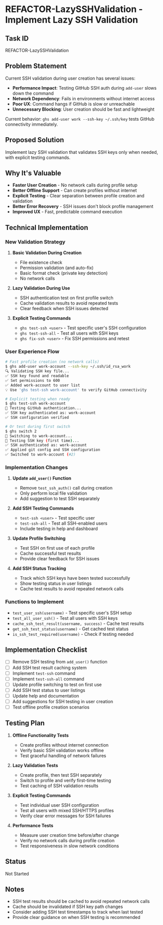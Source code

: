 # REFACTOR-LazySSHValidation - Implement Lazy SSH Validation

## Task ID

REFACTOR-LazySSHValidation

## Problem Statement

Current SSH validation during user creation has several issues:
- **Performance Impact**: Testing GitHub SSH auth during `add-user` slows down the command
- **Network Dependency**: Fails in environments without internet access
- **Poor UX**: Command hangs if GitHub is slow or unreachable
- **Unnecessary Blocking**: User creation should be fast and lightweight

Current behavior: `ghs add-user work --ssh-key ~/.ssh/key` tests GitHub connectivity immediately.

## Proposed Solution

Implement lazy SSH validation that validates SSH keys only when needed, with explicit testing commands.

## Why It's Valuable

- **Faster User Creation** - No network calls during profile setup
- **Better Offline Support** - Can create profiles without internet
- **Explicit Testing** - Clear separation between profile creation and validation
- **Better Error Recovery** - SSH issues don't block profile management
- **Improved UX** - Fast, predictable command execution

## Technical Implementation

### New Validation Strategy

1. **Basic Validation During Creation**
   - File existence check
   - Permission validation (and auto-fix)
   - Basic format check (private key detection)
   - No network calls

2. **Lazy Validation During Use**
   - SSH authentication test on first profile switch
   - Cache validation results to avoid repeated tests
   - Clear feedback when SSH issues detected

3. **Explicit Testing Commands**
   - `ghs test-ssh <user>` - Test specific user's SSH configuration
   - `ghs test-ssh-all` - Test all users with SSH keys
   - `ghs fix-ssh <user>` - Fix SSH permissions and retest

### User Experience Flow

```bash
# Fast profile creation (no network calls)
$ ghs add-user work-account --ssh-key ~/.ssh/id_rsa_work
🔍 Validating SSH key file...
✅ SSH key found and readable
✅ Set permissions to 600
✅ Added work-account to user list
💡 Use 'ghs test-ssh work-account' to verify GitHub connectivity

# Explicit testing when ready
$ ghs test-ssh work-account
🔐 Testing GitHub authentication...
✅ SSH key authenticated as: work-account
✅ SSH configuration verified

# Or test during first switch
$ ghs switch 2
🔄 Switching to work-account...
🔐 Testing SSH key (first time)...
✅ SSH authenticated as: work-account
✅ Applied git config and SSH configuration
✅ Switched to work-account (#2)
```

### Implementation Changes

1. **Update `add_user()` Function**
   - Remove `test_ssh_auth()` call during creation
   - Only perform local file validation
   - Add suggestion to test SSH separately

2. **Add SSH Testing Commands**
   - `test-ssh <user>` - Test specific user
   - `test-ssh-all` - Test all SSH-enabled users
   - Include testing in help and dashboard

3. **Update Profile Switching**
   - Test SSH on first use of each profile
   - Cache successful test results
   - Provide clear feedback for SSH issues

4. **Add SSH Status Tracking**
   - Track which SSH keys have been tested successfully
   - Show testing status in user listings
   - Cache test results to avoid repeated network calls

### Functions to Implement

- `test_user_ssh(username)` - Test specific user's SSH setup
- `test_all_user_ssh()` - Test all users with SSH keys
- `cache_ssh_test_result(username, success)` - Cache test results
- `get_ssh_test_status(username)` - Get cached test status
- `is_ssh_test_required(username)` - Check if testing needed

## Implementation Checklist

- [ ] Remove SSH testing from `add_user()` function
- [ ] Add SSH test result caching system
- [ ] Implement `test-ssh` command
- [ ] Implement `test-ssh-all` command
- [ ] Update profile switching to test on first use
- [ ] Add SSH test status to user listings
- [ ] Update help and documentation
- [ ] Add suggestions for SSH testing in user creation
- [ ] Test offline profile creation scenarios

## Testing Plan

1. **Offline Functionality Tests**
   - Create profiles without internet connection
   - Verify basic SSH validation works offline
   - Test graceful handling of network failures

2. **Lazy Validation Tests**
   - Create profile, then test SSH separately
   - Switch to profile and verify first-time testing
   - Test caching of SSH validation results

3. **Explicit Testing Commands**
   - Test individual user SSH configuration
   - Test all users with mixed SSH/HTTPS profiles
   - Verify clear error messages for SSH failures

4. **Performance Tests**
   - Measure user creation time before/after change
   - Verify no network calls during profile creation
   - Test responsiveness in slow network conditions

## Status

Not Started

## Notes

- SSH test results should be cached to avoid repeated network calls
- Cache should be invalidated if SSH key path changes
- Consider adding SSH test timestamps to track when last tested
- Provide clear guidance on when SSH testing is recommended